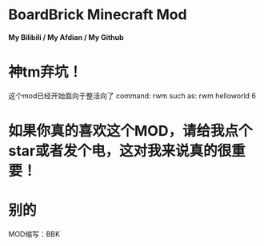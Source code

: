 BoardBrick Minecraft Mod
========================

#### <a harf="https://space.bilibili.com/626855532">My Bilibili</a> / <a harf="https://afdian.net/@IMFZZZZZZZZZZZZZZZZ">My Afdian</a> / <a harf="https://github.com/fzzkill">My Github</a>

# 神tm弃坑！

这个mod已经开始面向于整活向了
command:
rwm <thing> <How>
such as:
rwm helloworld 6

# 如果你真的喜欢这个MOD，请给我点个star或者发个电，这对我来说真的很重要！

# 别的

MOD缩写：BBK
